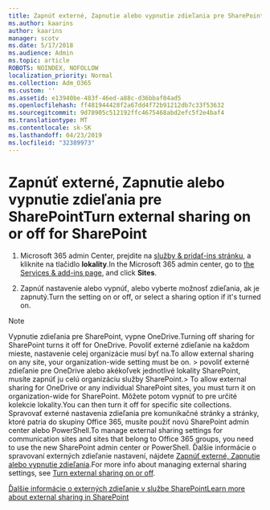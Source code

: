 ```yaml
---
title: Zapnúť externé, Zapnutie alebo vypnutie zdieľania pre SharePoint
ms.author: kaarins
author: kaarins
manager: scotv
ms.date: 5/17/2018
ms.audience: Admin
ms.topic: article
ROBOTS: NOINDEX, NOFOLLOW
localization_priority: Normal
ms.collection: Adm_O365
ms.custom: ''
ms.assetid: e13940be-483f-46ed-a88c-d36bbaf04ad5
ms.openlocfilehash: ff481944428f2a67dd4f72b91212db7c33f53632
ms.sourcegitcommit: 9d78905c512192ffc4675468abd2efc5f2e4baf4
ms.translationtype: MT
ms.contentlocale: sk-SK
ms.lasthandoff: 04/23/2019
ms.locfileid: "32389973"
---
```

# <a name="turn-external-sharing-on-or-off-for-sharepoint"></a><span data-ttu-id="a8c4c-102">Zapnúť externé, Zapnutie alebo vypnutie zdieľania pre SharePoint</span><span class="sxs-lookup"><span data-stu-id="a8c4c-102">Turn external sharing on or off for SharePoint</span></span>

1. <span data-ttu-id="a8c4c-103">Microsoft 365 admin Center, prejdite na [služby &amp; pridať-ins stránku](https://portal.office.com/adminportal/home#/Settings/ServicesAndAddIns), a kliknite na tlačidlo **lokality**.</span><span class="sxs-lookup"><span data-stu-id="a8c4c-103">In the Microsoft 365 admin center, go to [the Services &amp; add-ins page](https://portal.office.com/adminportal/home#/Settings/ServicesAndAddIns), and click **Sites**.</span></span>
    
2. <span data-ttu-id="a8c4c-104">Zapnúť nastavenie alebo vypnúť, alebo vyberte možnosť zdieľania, ak je zapnutý.</span><span class="sxs-lookup"><span data-stu-id="a8c4c-104">Turn the setting on or off, or select a sharing option if it's turned on.</span></span>
    
> [!NOTE]
> <span data-ttu-id="a8c4c-105">Vypnutie zdieľania pre SharePoint, vypne OneDrive.</span><span class="sxs-lookup"><span data-stu-id="a8c4c-105">Turning off sharing for SharePoint turns it off for OneDrive.</span></span> <span data-ttu-id="a8c4c-106">Povoliť externé zdieľanie na každom mieste, nastavenie celej organizácie musí byť na.</span><span class="sxs-lookup"><span data-stu-id="a8c4c-106">To allow external sharing on any site, your organization-wide setting must be on.</span></span> <span data-ttu-id="a8c4c-107">> povoliť externé zdieľanie pre OneDrive alebo akékoľvek jednotlivé lokality SharePoint, musíte zapnúť ju celú organizáciu služby SharePoint.</span><span class="sxs-lookup"><span data-stu-id="a8c4c-107">> To allow external sharing for OneDrive or any individual SharePoint sites, you must turn it on organization-wide for SharePoint.</span></span> <span data-ttu-id="a8c4c-108">Môžete potom vypnúť to pre určité kolekcie lokality.</span><span class="sxs-lookup"><span data-stu-id="a8c4c-108">You can then turn it off for specific site collections.</span></span> <span data-ttu-id="a8c4c-109">Spravovať externé nastavenia zdieľania pre komunikačné stránky a stránky, ktoré patria do skupiny Office 365, musíte použiť novú SharePoint admin center alebo PowerShell.</span><span class="sxs-lookup"><span data-stu-id="a8c4c-109">To manage external sharing settings for communication sites and sites that belong to Office 365 groups, you need to use the new SharePoint admin center or PowerShell.</span></span> <span data-ttu-id="a8c4c-110">Ďalšie informácie o spravovaní externých zdieľanie nastavení, nájdete [Zapnúť externé, Zapnutie alebo vypnutie zdieľania](https://go.microsoft.com/fwlink/?linkid=866426).</span><span class="sxs-lookup"><span data-stu-id="a8c4c-110">For more info about managing external sharing settings, see [Turn external sharing on or off](https://go.microsoft.com/fwlink/?linkid=866426).</span></span> 
  
[<span data-ttu-id="a8c4c-111">Ďalšie informácie o externých zdieľanie v službe SharePoint</span><span class="sxs-lookup"><span data-stu-id="a8c4c-111">Learn more about external sharing in SharePoint</span></span>](https://go.microsoft.com/fwlink/?linkid=734908)
  


